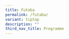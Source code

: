 ```yaml
---
title: Futaba
permalink: /futaba/
variant: tiptap
description: ""
third_nav_title: Programme
---
```


